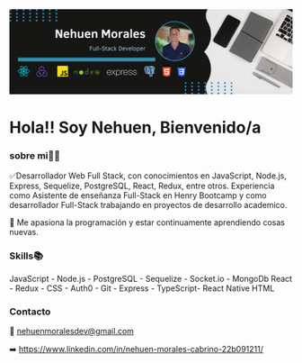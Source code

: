 <img src='./img/Banner-Github.png'>

# Hola!! Soy Nehuen, Bienvenido/a  

### sobre mi👨‍💻

✅Desarrollador Web Full Stack, con conocimientos en JavaScript, Node.js, Express, Sequelize, PostgreSQL, React, Redux, entre otros.
Experiencia como Asistente de enseñanza Full-Stack en Henry Bootcamp y como desarrollador Full-Stack trabajando en proyectos de desarrollo academico.

🚀 Me apasiona la programación y estar continuamente aprendiendo cosas nuevas.

### Skills📚

JavaScript - Node.js - PostgreSQL - Sequelize - Socket.io - MongoDb
React - Redux - CSS - Auth0 - Git - Express - TypeScript- React Native
HTML


### Contacto

📩 nehuenmoralesdev@gmail.com

➡️ https://www.linkedin.com/in/nehuen-morales-cabrino-22b091211/

